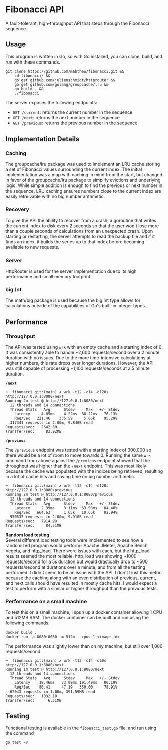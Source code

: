 # Fibonacci API
A fault-tolerant, high-throughput API that steps through the Fibonacci sequence.

## Usage
This program is written in Go, so with Go installed, you can clone, build, and run with these commands.

```
git clone https://github.com/mabthew/fibonacci.git && 
    cd fibonacci/ &&
    go get github.com/julienschmidt/httprouter && 
    go get github.com/golang/groupcache/lru && 
    go build . && 
    ./fibonacci
```


The server exposes the following endpoints:

* `GET /current`: returns the current number in the sequence
* `GET /next`: returns the next number in the sequence
* `GET /previous`: returns the previous number in the sequence


## Implementation Details
### Caching
The groupcache/lru package was used to implement an LRU cache storing a set of Fibonacci values surrounding the current index. The initial implementation was a map with caching in mind from the start, but changed in favor of the groupcache/lru package to simplify evictions and underlying logic. While simple addition is enough to find the previous or next number in the sequence, LRU caching ensures numbers close to the current index are easily retreivable with no big number arithmetic.

### Recovery
To give the API the ability to recover from a crash, a goroutine that writes the current index to disk every 2 seconds so that the user won't lose more than a couple seconds of calculations from an unexpected crash. Upon starting or restarting, the server attempts to read the backup file and if it finds an index, it builds the series up to that index before becoming available to new requests.

### Server
 HttpRouter is used for the server implementation due to its high performance and small memory footprint. 

### big.Int
The math/big package is used because the big.Int type allows for calculations outside of the capabilities of Go's built-in integer types. 

## Performance
### Throughput
The API was tested using `wrk` with an empty cache and a starting index of 0. It was consistently able to handle ~2,600 requests/second over a 2 minute duration with no issues. Due to the more time-intensive calculations at higher numbers, this rate drops over longer durations. However, the API was still capable of processing ~1,100 requests/seconds at a 5 minute duration.

**`/next`**

```
➜  fibonacci git:(main) ✗ wrk -t12 -c14 -d120s http://127.0.0.1:8080/next
Running 2m test @ http://127.0.0.1:8080/next
  12 threads and 14 connections
  Thread Stats   Avg      Stdev     Max   +/- Stdev
    Latency     4.85ms    4.22ms  86.22ms   76.13%
    Req/Sec   221.46    335.59     5.66k    95.29%
  317341 requests in 2.00m, 9.84GB read
Requests/sec:   2642.60
Transfer/sec:     83.92MB
```

**`/previous`**

The `/previous` endpoint was tested with a starting index of 300,000 so there would be a lot of room to move towards 0. Running the same `wrk` command from above against the `/previous` endpoint showed that the throughput was higher than the `/next` endpoint. This was most likely because the cache was populated with the indices being retrieved, resulting in a lot of cache hits and saving time on big number arithmetic.

```
➜  fibonacci git:(main) ✗ wrk -t12 -c14 -d120s http://127.0.0.1:8080/previous
Running 2m test @ http://127.0.0.1:8080/previous
  12 threads and 14 connections
  Thread Stats   Avg      Stdev     Max   +/- Stdev
    Latency     2.39ms    3.11ms  63.98ms   84.40%
    Req/Sec   664.63      1.65k   10.65k    92.94%
  950537 requests in 2.00m, 9.91GB read
Requests/sec:   7914.98
Transfer/sec:     84.51MB
```

**Random load testing**<br/>
Several different load testing tools were implemented to see how a randomized program would perform- Apache JMeter, Apache Bench, Vegeta, and http_load. There were issues with each, but the http_load results seemed the most reliable. http_load was showing ~1000 requests/second for a 5s duration but would drastically drop to ~500 requests/second at durations over a minute, and from all the testing performed it didn't seem to be an issue with the API. I don't trust this metric because the caching along with an even distribution of previous, current, and next calls should have resulted in mostly cache hits. I would expect a test to perform with a similar or higher throughput than the previous tests.

### Performance on a small machine
To test this on a small machine, I spun up a docker container allowing 1 CPU and 512MB RAM. The docker container can be built and run using the following commands.

```
docker build .  
docker run -p 8080:8080 -m 512m --cpus 1 <image_id>
```

The performance was slightly lower than on my machine, but still over 1,000 requests/second.
```
➜  fibonacci git:(main) ✗ wrk -t12 -c14 -d60s http://127.0.0.1:8080/next
Running 1m test @ http://127.0.0.1:8080/next
  12 threads and 14 connections
  Thread Stats   Avg      Stdev     Max   +/- Stdev
    Latency    19.46ms   23.09ms 191.49ms   80.19%
    Req/Sec    86.41     47.19   350.00     78.91%
  62043 requests in 1.00m, 391.59MB read
Requests/sec:   1032.18
Transfer/sec:      6.51MB
```

## Testing 
Functional testing is available in the `fibonacci_test.go` file, and run using the command
```
go test -v
```
